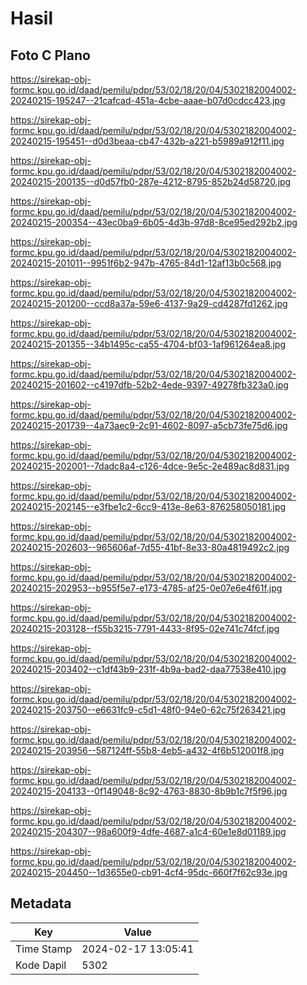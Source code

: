 # Hasil

## Foto C Plano

https://sirekap-obj-formc.kpu.go.id/daad/pemilu/pdpr/53/02/18/20/04/5302182004002-20240215-195247--21cafcad-451a-4cbe-aaae-b07d0cdcc423.jpg

https://sirekap-obj-formc.kpu.go.id/daad/pemilu/pdpr/53/02/18/20/04/5302182004002-20240215-195451--d0d3beaa-cb47-432b-a221-b5989a912f11.jpg

https://sirekap-obj-formc.kpu.go.id/daad/pemilu/pdpr/53/02/18/20/04/5302182004002-20240215-200135--d0d57fb0-287e-4212-8795-852b24d58720.jpg

https://sirekap-obj-formc.kpu.go.id/daad/pemilu/pdpr/53/02/18/20/04/5302182004002-20240215-200354--43ec0ba9-6b05-4d3b-97d8-8ce95ed292b2.jpg

https://sirekap-obj-formc.kpu.go.id/daad/pemilu/pdpr/53/02/18/20/04/5302182004002-20240215-201011--9951f6b2-947b-4765-84d1-12af13b0c568.jpg

https://sirekap-obj-formc.kpu.go.id/daad/pemilu/pdpr/53/02/18/20/04/5302182004002-20240215-201200--ccd8a37a-59e6-4137-9a29-cd4287fd1262.jpg

https://sirekap-obj-formc.kpu.go.id/daad/pemilu/pdpr/53/02/18/20/04/5302182004002-20240215-201355--34b1495c-ca55-4704-bf03-1af961264ea8.jpg

https://sirekap-obj-formc.kpu.go.id/daad/pemilu/pdpr/53/02/18/20/04/5302182004002-20240215-201602--c4197dfb-52b2-4ede-9397-49278fb323a0.jpg

https://sirekap-obj-formc.kpu.go.id/daad/pemilu/pdpr/53/02/18/20/04/5302182004002-20240215-201739--4a73aec9-2c91-4602-8097-a5cb73fe75d6.jpg

https://sirekap-obj-formc.kpu.go.id/daad/pemilu/pdpr/53/02/18/20/04/5302182004002-20240215-202001--7dadc8a4-c126-4dce-9e5c-2e489ac8d831.jpg

https://sirekap-obj-formc.kpu.go.id/daad/pemilu/pdpr/53/02/18/20/04/5302182004002-20240215-202145--e3fbe1c2-6cc9-413e-8e63-876258050181.jpg

https://sirekap-obj-formc.kpu.go.id/daad/pemilu/pdpr/53/02/18/20/04/5302182004002-20240215-202603--965606af-7d55-41bf-8e33-80a4819492c2.jpg

https://sirekap-obj-formc.kpu.go.id/daad/pemilu/pdpr/53/02/18/20/04/5302182004002-20240215-202953--b955f5e7-e173-4785-af25-0e07e6e4f61f.jpg

https://sirekap-obj-formc.kpu.go.id/daad/pemilu/pdpr/53/02/18/20/04/5302182004002-20240215-203128--f55b3215-7791-4433-8f95-02e741c74fcf.jpg

https://sirekap-obj-formc.kpu.go.id/daad/pemilu/pdpr/53/02/18/20/04/5302182004002-20240215-203402--c1df43b9-231f-4b9a-bad2-daa77538e410.jpg

https://sirekap-obj-formc.kpu.go.id/daad/pemilu/pdpr/53/02/18/20/04/5302182004002-20240215-203750--e6631fc9-c5d1-48f0-94e0-62c75f263421.jpg

https://sirekap-obj-formc.kpu.go.id/daad/pemilu/pdpr/53/02/18/20/04/5302182004002-20240215-203956--587124ff-55b8-4eb5-a432-4f6b512001f8.jpg

https://sirekap-obj-formc.kpu.go.id/daad/pemilu/pdpr/53/02/18/20/04/5302182004002-20240215-204133--0f149048-8c92-4763-8830-8b9b1c7f5f96.jpg

https://sirekap-obj-formc.kpu.go.id/daad/pemilu/pdpr/53/02/18/20/04/5302182004002-20240215-204307--98a600f9-4dfe-4687-a1c4-60e1e8d01189.jpg

https://sirekap-obj-formc.kpu.go.id/daad/pemilu/pdpr/53/02/18/20/04/5302182004002-20240215-204450--1d3655e0-cb91-4cf4-95dc-660f7f62c93e.jpg


## Metadata

| Key        | Value               |
| ---------- | ------------------- |
| Time Stamp | 2024-02-17 13:05:41 |
| Kode Dapil | 5302                |




